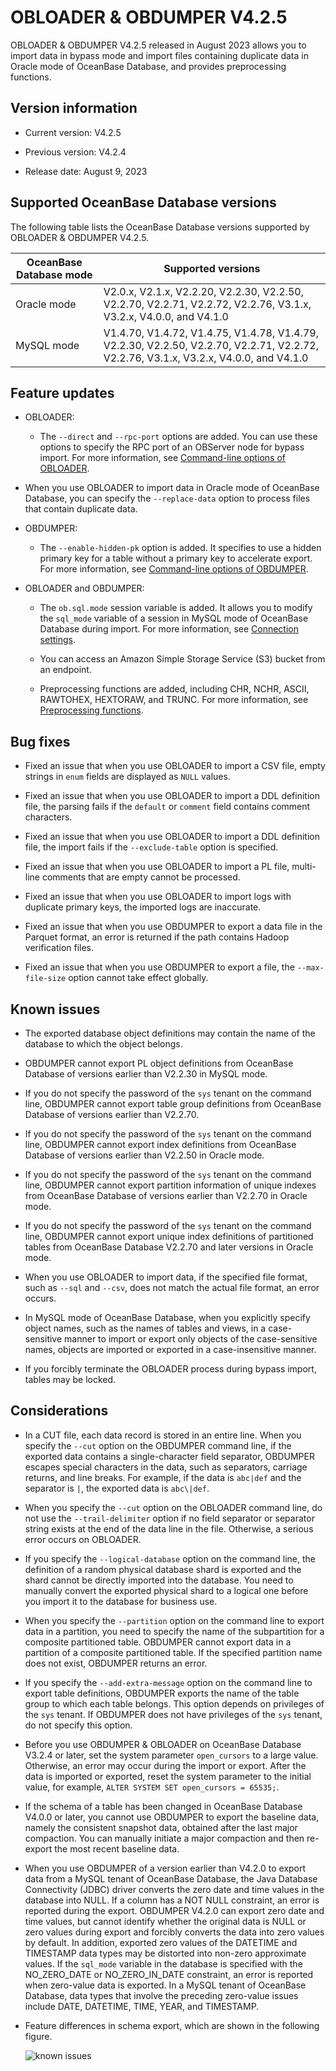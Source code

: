 # OBLOADER & OBDUMPER V4.2.5

OBLOADER & OBDUMPER V4.2.5 released in August 2023 allows you to import data in bypass mode and import files containing duplicate data in Oracle mode of OceanBase Database, and provides preprocessing functions.

## Version information

* Current version: V4.2.5

* Previous version: V4.2.4

* Release date: August 9, 2023

## Supported OceanBase Database versions

The following table lists the OceanBase Database versions supported by OBLOADER & OBDUMPER V4.2.5.


| OceanBase Database mode | Supported versions |
|-------------------------|--------------------------------------------------------------------------------------------------------|
| Oracle mode | V2.0.x, V2.1.x, V2.2.20, V2.2.30, V2.2.50, V2.2.70, V2.2.71, V2.2.72, V2.2.76, V3.1.x, V3.2.x, V4.0.0, and V4.1.0 |
| MySQL mode | V1.4.70, V1.4.72, V1.4.75, V1.4.78, V1.4.79, V2.2.30, V2.2.50, V2.2.70, V2.2.71, V2.2.72, V2.2.76, V3.1.x, V3.2.x, V4.0.0, and V4.1.0 |

## Feature updates

* OBLOADER:

   * The `--direct` and `--rpc-port` options are added. You can use these options to specify the RPC port of an OBServer node for bypass import. For more information, see [Command-line options of OBLOADER](../../../500.OBLOADER/200.obloader-command-line-options.md).

* When you use OBLOADER to import data in Oracle mode of OceanBase Database, you can specify the `--replace-data` option to process files that contain duplicate data.

* OBDUMPER:

   * The `--enable-hidden-pk` option is added. It specifies to use a hidden primary key for a table without a primary key to accelerate export. For more information, see [Command-line options of OBDUMPER](../../../600.OBDUMPER/200.obdumper-command-line-options.md).

* OBLOADER and OBDUMPER:

   * The `ob.sql.mode` session variable is added. It allows you to modify the `sql_mode` variable of a session in MySQL mode of OceanBase Database during import. For more information, see [Connection settings](../../../800.obloaderobdumper-session-variables.md).

   * You can access an Amazon Simple Storage Service (S3) bucket from an endpoint.

   * Preprocessing functions are added, including CHR, NCHR, ASCII, RAWTOHEX, HEXTORAW, and TRUNC. For more information, see [Preprocessing functions](../../../500.OBLOADER/300.obloader-data-processing/200.obloader-preprocessing-functions.md).


## Bug fixes

* Fixed an issue that when you use OBLOADER to import a CSV file, empty strings in `enum` fields are displayed as `NULL` values.

* Fixed an issue that when you use OBLOADER to import a DDL definition file, the parsing fails if the `default` or `comment` field contains comment characters.

* Fixed an issue that when you use OBLOADER to import a DDL definition file, the import fails if the `--exclude-table` option is specified.

* Fixed an issue that when you use OBLOADER to import a PL file, multi-line comments that are empty cannot be processed.

* Fixed an issue that when you use OBLOADER to import logs with duplicate primary keys, the imported logs are inaccurate.

* Fixed an issue that when you use OBDUMPER to export a data file in the Parquet format, an error is returned if the path contains Hadoop verification files.

* Fixed an issue that when you use OBDUMPER to export a file, the `--max-file-size` option cannot take effect globally.


## Known issues

* The exported database object definitions may contain the name of the database to which the object belongs.

* OBDUMPER cannot export PL object definitions from OceanBase Database of versions earlier than V2.2.30 in MySQL mode.

* If you do not specify the password of the `sys` tenant on the command line, OBDUMPER cannot export table group definitions from OceanBase Database of versions earlier than V2.2.70.

* If you do not specify the password of the `sys` tenant on the command line, OBDUMPER cannot export index definitions from OceanBase Database of versions earlier than V2.2.50 in Oracle mode.

* If you do not specify the password of the `sys` tenant on the command line, OBDUMPER cannot export partition information of unique indexes from OceanBase Database of versions earlier than V2.2.70 in Oracle mode.

* If you do not specify the password of the `sys` tenant on the command line, OBDUMPER cannot export unique index definitions of partitioned tables from OceanBase Database V2.2.70 and later versions in Oracle mode.

* When you use OBLOADER to import data, if the specified file format, such as `--sql` and `--csv`, does not match the actual file format, an error occurs.

* In MySQL mode of OceanBase Database, when you explicitly specify object names, such as the names of tables and views, in a case-sensitive manner to import or export only objects of the case-sensitive names, objects are imported or exported in a case-insensitive manner.

* If you forcibly terminate the OBLOADER process during bypass import, tables may be locked.



## Considerations

* In a CUT file, each data record is stored in an entire line. When you specify the `--cut` option on the OBDUMPER command line, if the exported data contains a single-character field separator, OBDUMPER escapes special characters in the data, such as separators, carriage returns, and line breaks. For example, if the data is `abc|def` and the separator is `|`, the exported data is `abc\|def`.

* When you specify the `--cut` option on the OBLOADER command line, do not use the `--trail-delimiter` option if no field separator or separator string exists at the end of the data line in the file. Otherwise, a serious error occurs on OBLOADER.

* If you specify the `--logical-database` option on the command line, the definition of a random physical database shard is exported and the shard cannot be directly imported into the database. You need to manually convert the exported physical shard to a logical one before you import it to the database for business use.

* When you specify the `--partition` option on the command line to export data in a partition, you need to specify the name of the subpartition for a composite partitioned table. OBDUMPER cannot export data in a partition of a composite partitioned table. If the specified partition name does not exist, OBDUMPER returns an error.

* If you specify the `--add-extra-message` option on the command line to export table definitions, OBDUMPER exports the name of the table group to which each table belongs. This option depends on privileges of the `sys` tenant. If OBDUMPER does not have privileges of the `sys` tenant, do not specify this option.

* Before you use OBDUMPER & OBLOADER on OceanBase Database V3.2.4 or later, set the system parameter `open_cursors` to a large value. Otherwise, an error may occur during the import or export. After the data is imported or exported, reset the system parameter to the initial value, for example, `ALTER SYSTEM SET open_cursors = 65535;`.

* If the schema of a table has been changed in OceanBase Database V4.0.0 or later, you cannot use OBDUMPER to export the baseline data, namely the consistent snapshot data, obtained after the last major compaction. You can manually initiate a major compaction and then re-export the most recent baseline data.

* When you use OBDUMPER of a version earlier than V4.2.0 to export data from a MySQL tenant of OceanBase Database, the Java Database Connectivity (JDBC) driver converts the zero date and time values in the database into NULL. If a column has a NOT NULL constraint, an error is reported during the export. OBDUMPER V4.2.0 can export zero date and time values, but cannot identify whether the original data is NULL or zero values during export and forcibly converts the data into zero values by default. In addition, exported zero values of the DATETIME and TIMESTAMP data types may be distorted into non-zero approximate values. If the `sql_mode` variable in the database is specified with the NO_ZERO_DATE or NO_ZERO_IN_DATE constraint, an error is reported when zero-value data is exported. In a MySQL tenant of OceanBase Database, data types that involve the preceding zero-value issues include DATE, DATETIME, TIME, YEAR, and TIMESTAMP.

* Feature differences in schema export, which are shown in the following figure.

   ![known issues](https://obbusiness-private.oss-cn-shanghai.aliyuncs.com/doc/img/obloaderobdumper/420/known%20issues.png)
